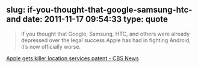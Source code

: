 slug: if-you-thought-that-google-samsung-htc-and
date: 2011-11-17 09:54:33
type: quote
---

> If you thought that Google, Samsung, HTC, and others were already depressed over the legal success Apple has had in fighting Android, it’s now officially worse.

[Apple gets killer location services patent - CBS News](http://www.cbsnews.com/8301-505124_162-57325995/apple-gets-killer-location-services-patent/)
